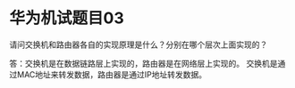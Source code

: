 # 华为机试题目03

请问交换机和路由器各自的实现原理是什么？分别在哪个层次上面实现的？

答：交换机是在数据链路层上实现的，路由器是在网络层上实现的。
交换机是通过MAC地址来转发数据，路由器是通过IP地址转发数据。
